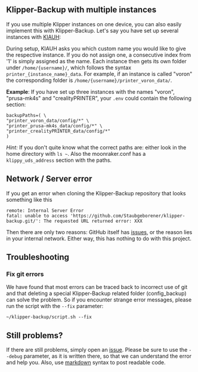 ## Klipper-Backup with multiple instances
If you use multiple Klipper instances on one device, you can also easily implement this with Klipper-Backup. Let's say you have set up several instances with [KIAUH](https://github.com/dw-0/kiauh):

During setup, KIAUH asks you which custom name you would like to give the respective instance. If you do not assign one, a consecutive index from '1' is simply assigned as the name.
Each instance then gets its own folder under `/home/{username}/`, which follows the syntax `printer_{instance_name}_data`. For example, if an instance is called "voron" the corresponding folder is `/home/{username}/printer_voron_data/`.

**Example**: If you have set up three instances with the names "voron", "prusa-mk4s" and "crealityPRINTER", your `.env` could contain the following section:

```shell
backupPaths=( \
"printer_voron_data/config/*" \
"printer_prusa-mk4s_data/config/*" \
"printer_crealityPRINTER_data/config/*"
)
```

*Hint:* If you don't quite know what the correct paths are: either look in the home directory with `ls ~`. Also the moonraker.conf has a `klippy_uds_address` section with the paths.

## Network / Server error
If you get an error when cloning the Klipper-Backup repository that looks something like this

```shell
remote: Internal Server Error
fatal: unable to access 'https://github.com/Staubgeborener/klipper-backup.git/': The requested URL returned error: XXX
```

Then there are only two reasons: GitHub itself has [issues](https://www.githubstatus.com/), or the reason lies in your internal network. Either way, this has nothing to do with this project.

## Troubleshooting
### Fix git errors
We have found that most errors can be traced back to incorrect use of git and that deleting a special Klipper-Backup related folder (config_backup) can solve the problem. So if you encounter strange error messages, please run the script with the `--fix` parameter:

```shell
~/klipper-backup/script.sh --fix
```

## Still problems?
If there are still problems, simply open an [issue](https://github.com/Staubgeborener/klipper-backup/issues). Please be sure to use the `--debug` parameter, as it is written there, so that we can understand the error and help you. Also, use [markdown](https://docs.github.com/de/get-started/writing-on-github/getting-started-with-writing-and-formatting-on-github/basic-writing-and-formatting-syntax) syntax to post readable code.
